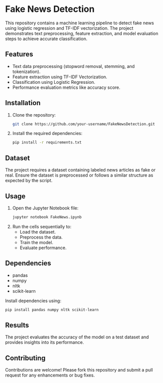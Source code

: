 # Fake News Detection

This repository contains a machine learning pipeline to detect fake news using logistic regression and TF-IDF vectorization. The project demonstrates text preprocessing, feature extraction, and model evaluation steps to achieve accurate classification.

## Features
- Text data preprocessing (stopword removal, stemming, and tokenization).
- Feature extraction using TF-IDF Vectorization.
- Classification using Logistic Regression.
- Performance evaluation metrics like accuracy score.

## Installation
1. Clone the repository:
   ```bash
   git clone https://github.com/your-username/FakeNewsDetection.git
   ```
2. Install the required dependencies:
   ```bash
   pip install -r requirements.txt
   ```

## Dataset
The project requires a dataset containing labeled news articles as fake or real. Ensure the dataset is preprocessed or follows a similar structure as expected by the script.

## Usage
1. Open the Jupyter Notebook file:
   ```bash
   jupyter notebook FakeNews.ipynb
   ```
2. Run the cells sequentially to:
   - Load the dataset.
   - Preprocess the data.
   - Train the model.
   - Evaluate performance.

## Dependencies
- pandas
- numpy
- nltk
- scikit-learn

Install dependencies using:
```bash
pip install pandas numpy nltk scikit-learn
```

## Results
The project evaluates the accuracy of the model on a test dataset and provides insights into its performance.

## Contributing
Contributions are welcome! Please fork this repository and submit a pull request for any enhancements or bug fixes.


